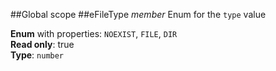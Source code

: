 ##Global scope
<a name="eFileType"></a>
##eFileType *member*
Enum for the `type` value

**Enum** with properties: `NOEXIST`, `FILE`, `DIR`  
**Read only**: true  
**Type**: `number`  
